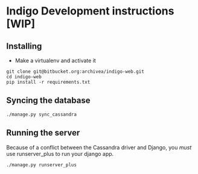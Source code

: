 # Indigo Development instructions [WIP]



## Installing

* Make a virtualenv and activate it

```
git clone git@bitbucket.org:archivea/indigo-web.git
cd indigo-web
pip install -r requirements.txt
```

## Syncing the database


```
./manage.py sync_cassandra
```

## Running the server

Because of a conflict between the Cassandra driver and Django, you *must* use runserver_plus to run your django app.

```
./manage.py runserver_plus
```
